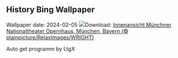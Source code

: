 ## History Bing Wallpaper
Wallpaper date: 2024-02-05
![](https://www.bing.com/th?id=OHR.MunichOperaHouse_DE-DE1491407214_UHD.jpg&w=1000)Download: [Innenansicht Münchner Nationaltheater Opernhaus, München, Bayern (© plainpicture/RelaxImages/WRIGHT)](https://www.bing.com/th?id=OHR.MunichOperaHouse_DE-DE1491407214_UHD.jpg)

Auto get programm by LtgX
